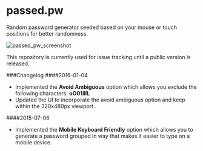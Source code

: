 # passed.pw
Random password generator seeded based on your mouse or touch positions for better randomness.

![passed_pw_screenshot](https://cloud.githubusercontent.com/assets/7763217/12082492/6db4707a-b28b-11e5-8cf5-894a21159fdc.png)

This repository is currently used for issue tracking until a public version is released.

###Changelog
####2016-01-04
 - Implemented the **Avoid Ambiguous** option which allows you exclude the following characters: **oO01iIlL**
 - Updated the UI to incorporate the avoid ambiguous option and keep within the 320x480px viewport .

####2015-07-06
 - Implemented the **Mobile Keyboard Friendly** option which allows you to generate a password grouped in way that makes it easier to type on a mobile device.
